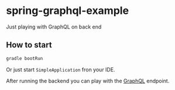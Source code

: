 # spring-graphql-example
Just playing with GraphQL on back end

## How to start

```bash
gradle bootRun
```

Or just start `SimpleApplication` fron your IDE.

After running the backend you can play with the [GraphQL](http://localhost:9000/graphiql) endpoint.
